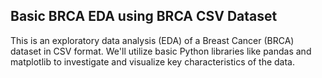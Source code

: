 ## Basic BRCA EDA using BRCA CSV Dataset

This is an exploratory data analysis (EDA) of a Breast Cancer (BRCA) dataset in CSV format. We'll utilize basic Python libraries like pandas and matplotlib to investigate and visualize key characteristics of the data.
